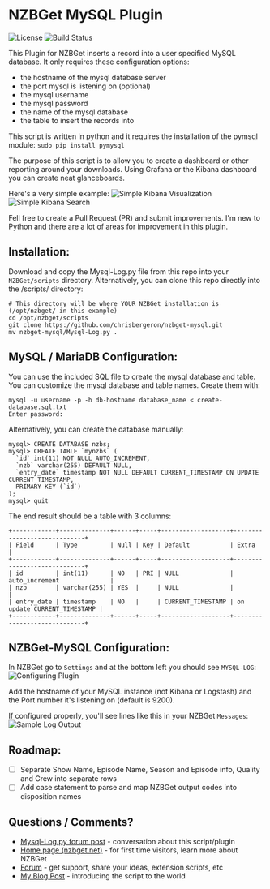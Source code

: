 # NZBGet MySQL Plugin #
[![License](https://img.shields.io/badge/license-GPL-blue.svg)](http://www.gnu.org/licenses/)
[![Build Status](https://img.shields.io/travis/nzbget/nzbget/develop.svg)](https://travis-ci.org/nzbget/nzbget)

This Plugin for NZBGet inserts a record into a user specified MySQL database.  It only requires these configuration options:
- the hostname of the mysql database server
- the port mysql is listening on (optional)
- the mysql username
- the mysql password
- the name of the mysql database
- the table to insert the records into

This script is written in python and it requires the installation of the pymsql module: `sudo pip install pymysql`

The purpose of this script is to allow you to create a dashboard or other reporting around your downloads.  Using Grafana or the Kibana dashboard you can create neat glanceboards.

Here's a very simple example:
![Simple Kibana Visualization](https://raw.githubusercontent.com/chrisbergeron/nzbget-mysql/master/screenshots/kibana_visualization.png)
![Simple Kibana Search](https://raw.githubusercontent.com/chrisbergeron/nzbget-mysql/master/screenshots/kibana_search.png)

Fell free to create a Pull Request (PR) and submit improvements.  I'm new to Python and there are a lot of areas for improvement in this plugin.

## Installation: ##
Download and copy the Mysql-Log.py file from this repo into your `NZBGet/scripts` directory.  Alternatively, you can clone this repo directly into the /scripts/ directory:
```
# This directory will be where YOUR NZBGet installation is (/opt/nzbget/ in this example)
cd /opt/nzbget/scripts
git clone https://github.com/chrisbergeron/nzbget-mysql.git
mv nzbget-mysql/Mysql-Log.py .
```

## MySQL / MariaDB Configuration: ##
You can use the included SQL file to create the mysql database and table.  You can customize the mysql database and table names.  Create them with:
```
mysql -u username -p -h db-hostname database_name < create-database.sql.txt
Enter password:
```
Alternatively, you can create the database manually:
```
mysql> CREATE DATABASE nzbs;
mysql> CREATE TABLE `mynzbs` (
  `id` int(11) NOT NULL AUTO_INCREMENT,
  `nzb` varchar(255) DEFAULT NULL,
  `entry_date` timestamp NOT NULL DEFAULT CURRENT_TIMESTAMP ON UPDATE CURRENT_TIMESTAMP,
  PRIMARY KEY (`id`)
);
mysql> quit
```

The end result should be a table with 3 columns:
```
+------------+--------------+------+-----+-------------------+-----------------------------+
| Field      | Type         | Null | Key | Default           | Extra                       |
+------------+--------------+------+-----+-------------------+-----------------------------+
| id         | int(11)      | NO   | PRI | NULL              | auto_increment              |
| nzb        | varchar(255) | YES  |     | NULL              |                             |
| entry_date | timestamp    | NO   |     | CURRENT_TIMESTAMP | on update CURRENT_TIMESTAMP |
+------------+--------------+------+-----+-------------------+-----------------------------+
```

## NZBGet-MySQL Configuration: ##
In NZBGet go to `Settings` and at the bottom left you should see `MYSQL-LOG`:
![Configuring Plugin](https://raw.githubusercontent.com/chrisbergeron/nzbget-mysql/master/screenshots/configuring-plugin.png)

Add the hostname of your MySQL instance (not Kibana or Logstash) and the Port number it's listening on (default is 9200).

If configured properly, you'll see lines like this in your NZBGet `Messages`:
![Sample Log Output](https://raw.githubusercontent.com/chrisbergeron/nzbget-mysql/master/screenshots/nzbget-example-log-entry.png)

## Roadmap: ##
- [ ] Separate Show Name, Episode Name, Season and Episode info, Quality and Crew into separate rows
- [ ] Add case statement to parse and map NZBGet output codes into disposition names

## Questions / Comments? ##

- [Mysql-Log.py forum post](https://forum.nzbget.net/viewtopic.php?f=8&t=3238) - conversation about this script/plugin
- [Home page (nzbget.net)](http://nzbget.net) - for first time visitors, learn more about NZBGet
- [Forum](http://forum.nzbget.net) - get support, share your ideas, extension scripts, etc
- [My Blog Post](http://chrisbergeron.com/2018/07/12/nzbget-mysql/) - introducing the script to the world